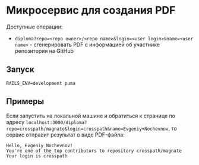 # Микросервис для создания PDF

Доступные операции:
* `diploma?repo=<repo owner>/<repo name>&login=<user login>&name=<user name>` - сгенерировать PDF с информацией об участнике репозитория на GitHub

## Запуск

`RAILS_ENV=development puma`

## Примеры

Если запустить на локальной машине и обратиться к странице по адресу `localhost:3000/diploma?repo=crosspath/magnate&login=crosspath&name=Evgeniy+Nochevnov`, то сервис отправит результат в виде PDF-файла:

    Hello, Evgeniy Nochevnov!
    You're one of the top contributors to repository crosspath/magnate
    Your login is crosspath
